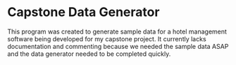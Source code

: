 # Capstone Data Generator

This program was created to generate sample data for a hotel management software being developed for 
my capstone project. It currently lacks documentation and commenting because we needed the sample 
data ASAP and the data generator needed to be completed quickly.

